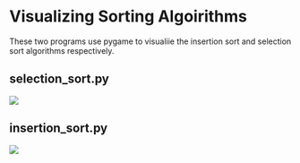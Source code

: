 # Visualizing Sorting Algoirithms
These two programs use pygame to visualiie the insertion sort and selection sort algorithms respectively. 

## selection_sort.py
![](images/selection_sort.GIF)

## insertion_sort.py
![](images/insertion_sort.GIF)

